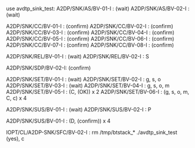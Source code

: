 use avdtp_sink_test:
A2DP/SNK/AS/BV-01-I : (wait)
A2DP/SNK/AS/BV-02-I : (wait)

A2DP/SNK/CC/BV-01-I : (confirm)
A2DP/SNK/CC/BV-02-I : (confirm)
A2DP/SNK/CC/BV-03-I : (confirm)
A2DP/SNK/CC/BV-04-I : (confirm)
A2DP/SNK/CC/BV-05-I : (confirm)
A2DP/SNK/CC/BV-06-I : (confirm)
A2DP/SNK/CC/BV-07-I : (confirm)
A2DP/SNK/CC/BV-08-I : (confirm)

A2DP/SNK/REL/BV-01-I : (wait)
A2DP/SNK/REL/BV-02-I : S

A2DP/SNK/SDP/BV-02-I: (confirm)

A2DP/SNK/SET/BV-01-I : (wait)
A2DP/SNK/SET/BV-02-I : g, s, o
A2DP/SNK/SET/BV-03-I : (wait)
A2DP/SNK/SET/BV-04-I : g, s, o, m
A2DP/SNK/SET/BV-05-I : (C, (OK)) x 2
A2DP/SNK/SET/BV-06-I : (g, s, o, m, C, c) x 4

A2DP/SNK/SUS/BV-01-I : (wait)
A2DP/SNK/SUS/BV-02-I : P

A2DP/SNK/SUS/BV-01-I : (D, (confirm)) x 4

IOPT/CL/A2DP-SNK/SFC/BV-02-I : 
    rm /tmp/btstack_*
    ./avdtp_sink_test
    (yes), c
